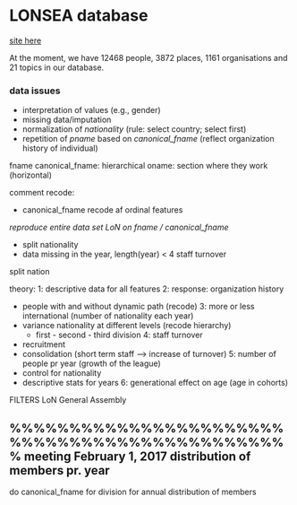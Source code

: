 # LONSEA database #
[site here](http://www.lonsea.de/)

At the moment, we have 12468 people, 3872 places, 1161 organisations and 21 topics in our database.

### data issues ###
- interpretation of values (e.g., gender)
- missing data/imputation
- normalization of *nationality* (rule: select country; select first)  
- repetition of *pname* based on *canonical_fname* (reflect organization history of individual)


fname
canonical_fname: hierarchical
oname: section where they work (horizontal)

comment recode:
- canonical_fname recode af ordinal features


*reproduce entire data set LoN on fname / canonical_fname*
  - split nationality
  - data missing in the year, length(year) < 4
staff turnover

split nation

theory:
1: descriptive data for all features
2: response: organization history
  - people with and without dynamic path (recode)
3: more or less international (number of nationality each year)
  - variance nationality at different levels (recode hierarchy)
    - first - second - third division
4: staff turnover
  - recruitment
  - consolidation (short term staff --> increase of turnover)
5: number of people pr year (growth of the league)
   - control for nationality
   - descriptive stats for years
6: generational effect on age (age in cohorts)

FILTERS
LoN
General Assembly

%%%%%%%%%%%%%%%%%%%%%%%%%%%%%%%%%%%%%%%%%%%%%%%
meeting February 1, 2017
distribution of members pr. year
 -
do canonical_fname for division for annual distribution of members
